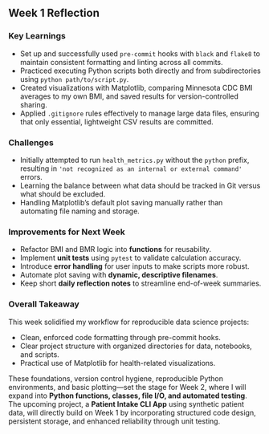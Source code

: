 ## Week 1 Reflection

### Key Learnings
- Set up and successfully used `pre-commit` hooks with `black` and `flake8` to maintain consistent formatting and linting across all commits.
- Practiced executing Python scripts both directly and from subdirectories using `python path/to/script.py`.
- Created visualizations with Matplotlib, comparing Minnesota CDC BMI averages to my own BMI, and saved results for version-controlled sharing.
- Applied `.gitignore` rules effectively to manage large data files, ensuring that only essential, lightweight CSV results are committed.

### Challenges
- Initially attempted to run `health_metrics.py` without the `python` prefix, resulting in `'not recognized as an internal or external command'` errors.
- Learning the balance between what data should be tracked in Git versus what should be excluded.
- Handling Matplotlib’s default plot saving manually rather than automating file naming and storage.

### Improvements for Next Week
- Refactor BMI and BMR logic into **functions** for reusability.
- Implement **unit tests** using `pytest` to validate calculation accuracy.
- Introduce **error handling** for user inputs to make scripts more robust.
- Automate plot saving with **dynamic, descriptive filenames**.
- Keep short **daily reflection notes** to streamline end-of-week summaries.

### Overall Takeaway
This week solidified my workflow for reproducible data science projects:  
- Clean, enforced code formatting through pre-commit hooks.  
- Clear project structure with organized directories for data, notebooks, and scripts.  
- Practical use of Matplotlib for health-related visualizations.  

These foundations, version control hygiene, reproducible Python environments, and basic plotting—set the stage for Week 2, where I will expand into **Python functions, classes, file I/O, and automated testing**. The upcoming project, a **Patient Intake CLI App** using synthetic patient data, will directly build on Week 1 by incorporating structured code design, persistent storage, and enhanced reliability through unit testing.